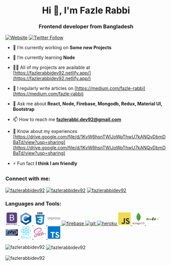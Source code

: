 <h1 align="center">Hi 👋, I'm Fazle Rabbi</h1>
<h3 align="center">Frontend developer from Bangladesh</h3>

[![Website](https://img.shields.io/website?label=fazlerabbidev92&style=for-the-badge&url=https%3A%2F%2Fcodestackr.com)](https://fazlerabbidev92.netlify.app/)
[![Twitter Follow](https://img.shields.io/twitter/follow/fazlerabbidev92?color=1DA1F2&logo=twitter&style=for-the-badge)](https://twitter.com/intent/follow?original_referer=https%3A%2F%2Fgithub.com%2Ffazlerabbidev92&screen_name=fazlerabbidev92)

- 🔭 I’m currently working on **Some new Projects**

- 🌱 I’m currently learning **Node**

- 👨‍💻 All of my projects are available at [https://fazlerabbidev92.netlify.app/](https://fazlerabbidev92.netlify.app/)

- 📝 I regularly write articles on [https://medium.com/fazle-rabbi](https://medium.com/fazle-rabbi)

- 💬 Ask me about **React, Node, Firebase, Mongodb, Redux, Material UI, Bootstrap**

- 📫 How to reach me **fazlerabbi.dev92@gmail.com**

- 📄 Know about my experiences [https://drive.google.com/file/d/1KvW6hsnTWlJoWpThwU7kANQvDbmDBaTd/view?usp=sharing](https://drive.google.com/file/d/1KvW6hsnTWlJoWpThwU7kANQvDbmDBaTd/view?usp=sharing)

- ⚡ Fun fact **I think I am friendly**

<h3 align="left">Connect with me:</h3>
<p align="left">
<a href="https://dev.to/fazlerabbidev92" target="blank"><img align="center" src="https://cdn.jsdelivr.net/npm/simple-icons@3.0.1/icons/dev-dot-to.svg" alt="fazlerabbidev92" height="30" width="40" /></a>
<a href="https://twitter.com/fazlerabbidev92" target="blank"><img align="center" src="https://cdn.jsdelivr.net/npm/simple-icons@v3/icons/twitter.svg" alt="fazlerabbidev92" height="30" width="40" /></a>
<a href="https://linkedin.com/in/fazlerabbidev92" target="blank"><img align="center" src="https://cdn.jsdelivr.net/npm/simple-icons@v3/icons/linkedin.svg" alt="fazlerabbidev92" height="30" width="40" /></a>

</p>

<h3 align="left">Languages and Tools:</h3>
<p align="left"> <a href="https://getbootstrap.com" target="_blank"> <img src="https://raw.githubusercontent.com/devicons/devicon/master/icons/bootstrap/bootstrap-plain-wordmark.svg" alt="bootstrap" width="40" height="40"/> </a> <a href="https://www.cprogramming.com/" target="_blank"> <img src="https://raw.githubusercontent.com/devicons/devicon/master/icons/c/c-original.svg" alt="c" width="40" height="40"/> </a> <a href="https://www.w3schools.com/css/" target="_blank"> <img src="https://raw.githubusercontent.com/devicons/devicon/master/icons/css3/css3-original-wordmark.svg" alt="css3" width="40" height="40"/> </a> <a href="https://expressjs.com" target="_blank"> <img src="https://raw.githubusercontent.com/devicons/devicon/master/icons/express/express-original-wordmark.svg" alt="express" width="40" height="40"/> </a> <a href="https://firebase.google.com/" target="_blank"> <img src="https://www.vectorlogo.zone/logos/firebase/firebase-icon.svg" alt="firebase" width="40" height="40"/> </a> <a href="https://git-scm.com/" target="_blank"> <img src="https://www.vectorlogo.zone/logos/git-scm/git-scm-icon.svg" alt="git" width="40" height="40"/> </a> <a href="https://heroku.com" target="_blank"> <img src="https://www.vectorlogo.zone/logos/heroku/heroku-icon.svg" alt="heroku" width="40" height="40"/> </a> <a href="https://developer.mozilla.org/en-US/docs/Web/JavaScript" target="_blank"> <img src="https://raw.githubusercontent.com/devicons/devicon/master/icons/javascript/javascript-original.svg" alt="javascript" width="40" height="40"/> </a> <a href="https://www.mongodb.com/" target="_blank"> <img src="https://raw.githubusercontent.com/devicons/devicon/master/icons/mongodb/mongodb-original-wordmark.svg" alt="mongodb" width="40" height="40"/> </a> <a href="https://nodejs.org" target="_blank"> <img src="https://raw.githubusercontent.com/devicons/devicon/master/icons/nodejs/nodejs-original-wordmark.svg" alt="nodejs" width="40" height="40"/> </a> <a href="https://www.php.net" target="_blank"> <img src="https://raw.githubusercontent.com/devicons/devicon/master/icons/php/php-original.svg" alt="php" width="40" height="40"/> </a> <a href="https://reactjs.org/" target="_blank"> <img src="https://raw.githubusercontent.com/devicons/devicon/master/icons/react/react-original-wordmark.svg" alt="react" width="40" height="40"/> </a> <a href="https://sass-lang.com" target="_blank"> <img src="https://raw.githubusercontent.com/devicons/devicon/master/icons/sass/sass-original.svg" alt="sass" width="40" height="40"/> </a> <a href="https://www.typescriptlang.org/" target="_blank"> <img src="https://raw.githubusercontent.com/devicons/devicon/master/icons/typescript/typescript-original.svg" alt="typescript" width="40" height="40"/> </a> </p>

<p><img align="left" src="https://github-readme-stats.vercel.app/api/top-langs?username=fazlerabbidev92&show_icons=true&locale=en&layout=compact" alt="fazlerabbidev92" /></p>

<p>&nbsp;<img align="center" src="https://github-readme-stats.vercel.app/api?username=fazlerabbidev92&show_icons=true&locale=en" alt="fazlerabbidev92" /></p>

<p><img align="center" src="https://github-readme-streak-stats.herokuapp.com/?user=fazlerabbidev92&" alt="fazlerabbidev92" /></p>
